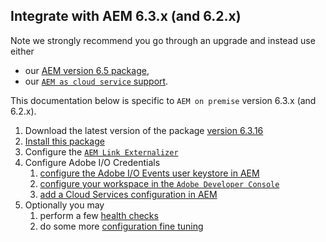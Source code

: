 
## Integrate with AEM 6.3.x (and 6.2.x)

Note we strongly recommend you go through an upgrade and instead use either
* our [AEM version 6.5 package](aem_on_premise_install_6.5.md),
* our [`AEM as cloud service` support](aem_skyline_install.md).

This documentation below is specific to `AEM on premise` version 6.3.x (and 6.2.x).

1. Download the latest version of the package [version 6.3.16](https://github.com/adobeio/adobeio-documentation/files/2649329/aem-event-proxy-6.3.16.zip) 
2. [Install this package](aem_on_premise_package_install.md)
3. Configure the [`AEM Link Externalizer`](aem_on_premise_link_externalizer.md)
4. Configure Adobe I/O Credentials
   1. [configure the Adobe I/O Events user keystore in AEM](aem_keystore_setup.md) 
   2. [configure your workspace in the `Adobe Developer Console`](aem_console_setup.md)
   3. [add a Cloud Services configuration in AEM](aem_cloud_service_config.md)
5. Optionally you may 
   1. perform a few [health checks](aem_on_premise_healthcheck.md)  
   2. do some more [configuration fine tuning](aem_advanced_configurations.md) 
       

 
